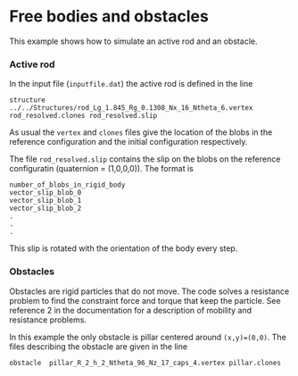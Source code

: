 # Free bodies and obstacles
This example shows how to simulate an active rod and an obstacle.

### Active rod
In the input file (`inputfile.dat`) the active rod is defined in the line

```
structure ../../Structures/rod_Lg_1.845_Rg_0.1308_Nx_16_Ntheta_6.vertex rod_resolved.clones rod_resolved.slip
```

As usual the `vertex` and `clones` files give the location of the blobs in the reference configuration and the initial configuration respectively.

The file `rod_resolved.slip` contains the slip on the blobs on the
reference configuratin (quaternion = (1,0,0,0)). The format is

```
number_of_blobs_in_rigid_body
vector_slip_blob_0
vector_slip_blob_1
vector_slip_blob_2
.
.
.
```

This slip is rotated with the orientation of the body every step.

### Obstacles
Obstacles are rigid particles that do not move. The code solves a resistance problem to find the constraint force and torque that keep the particle. See reference 2 in the documentation for a description of mobility and resistance problems.

In this example the only obstacle is pillar centered around `(x,y)=(0,0)`. The files describing the obstacle are given in the line

```
obstacle  pillar_R_2_h_2_Ntheta_96_Nz_17_caps_4.vertex pillar.clones 
```

